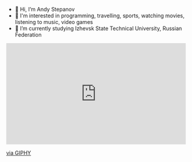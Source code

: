 - 👋 Hi, I’m Andy Stepanov
- 👀 I'm interested in programming, travelling, sports, watching movies, listening to music, video games
- 🌱 I’m currently studying Izhevsk State Technical University, Russian Federation

<iframe src="https://giphy.com/embed/3EuAsjZDUJefK" width="480" height="270" frameBorder="0" class="giphy-embed" allowFullScreen></iframe><p><a href="https://giphy.com/gifs/hollywoodsuite-film-films-hollywood-suite-3EuAsjZDUJefK">via GIPHY</a></p>

<!---
AndyStepanov/AndyStepanov is a ✨ special ✨ repository because its `README.md` (this file) appears on your GitHub profile.
You can click the Preview link to take a look at your changes.
--->

